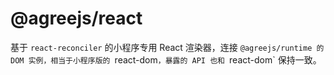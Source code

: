 # @agreejs/react

基于 `react-reconciler` 的小程序专用 React 渲染器，连接 `@agreejs/runtime 的 DOM 实例，相当于小程序版的 `react-dom`，暴露的 API 也和 `react-dom` 保持一致。
